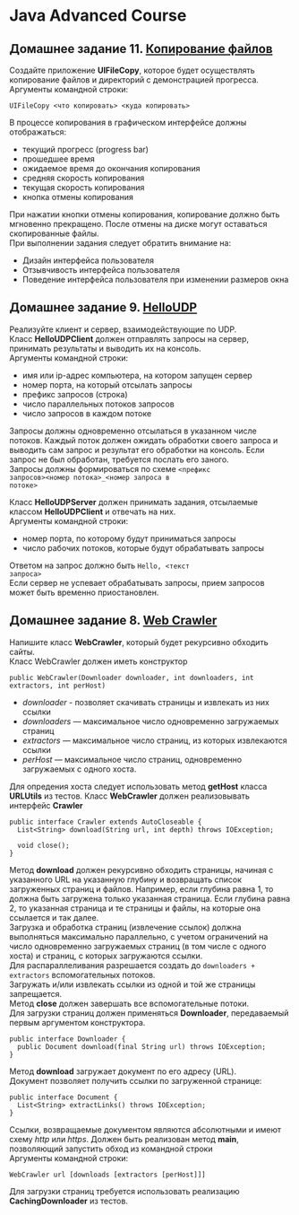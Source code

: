 # Java Advanced Course   
   
## Домашнее задание 11. [Копирование файлов](JavaAdvanced2015/src/ru/ifmo/ctddev/salynskii/UIFileCopy/)   
Создайте приложение **UIFileCopy**, которое будет осуществлять копирование файлов и директорий с демонстрацией прогресса.   
Аргументы командной строки:   
```
UIFileCopy <что копировать> <куда копировать>
```
В процессе копирования в графическом интерфейсе должны отображатьcя:   
  * текущий прогресс (progress bar)
  * прошедшее время
  * ожидаемое время до окончания копирования
  * средняя скорость копирования
  * текущая скорость копирования   
  * кнопка отмены копирования
  
При нажатии кнопки отмены копирования, копирование должно быть мгновенно прекращено. После отмены на диске могут оставаться скопированные файлы.   
При выполнении задания следует обратить внимание на:   
  * Дизайн интерфейса пользователя
  * Отзывчивость интерфейса пользователя   
  * Поведение интерфейса пользователя при изменении размеров окна
  
## Домашнее задание 9. [HelloUDP](JavaAdvanced2015/src/ru/ifmo/ctddev/salynskii/HelloUDP)   
Реализуйте клиент и сервер, взаимодействующие по UDP.   
Класс **HelloUDPClient** должен отправлять запросы на сервер, принимать результаты и выводить их на консоль.   
Аргументы командной строки:   
  * имя или ip-адрес компьютера, на котором запущен сервер
  * номер порта, на который отсылать запросы
  * префикс запросов (строка)
  * число параллельных потоков запросов
  * число запросов в каждом потоке
  
Запросы должны одновременно отсылаться в указанном числе потоков. Каждый поток должен ожидать обработки своего запроса и выводить сам запрос и результат его обработки на консоль. Если запрос не был обработан, требуется послать его заного.   
Запросы должны формироваться по схеме <code><префикс запросов><номер потока>_<номер запроса в потоке></code>   
   
Класс **HelloUDPServer** должен принимать задания, отсылаемые классом **HelloUDPClient** и отвечать на них.   
Аргументы командной строки:
  * номер порта, по которому будут приниматься запросы
  * число рабочих потоков, которые будут обрабатывать запросы

Ответом на запрос должно быть <code>Hello, <текст запроса></code>   
Если сервер не успевает обрабатывать запросы, прием запросов может быть временно приостановлен.

## Домашнее задание 8. [Web Crawler](JavaAdvanced2015/src/ru/ifmo/ctddev/salynskii/WebCrawler)
Напишите класс **WebCrawler**, который будет рекурсивно обходить сайты.   
Класс WebCrawler должен иметь конструктор   
```
public WebCrawler(Downloader downloader, int downloaders, int extractors, int perHost)
```
  * *downloader* -  позволяет скачивать страницы и извлекать из них ссылки
  * *downloaders* — максимальное число одновременно загружаемых страниц
  * *extractors* — максимальное число страниц, из которых извлекаются ссылки
  * *perHost* — максимальное число страниц, одновременно загружаемых c одного хоста.   

Для опредения хоста следует использовать метод **getHost** класса **URLUtils** из тестов.
Класс **WebCrawler** должен реализовывать интерфейс **Crawler**   
```
public interface Crawler extends AutoCloseable {   
  List<String> download(String url, int depth) throws IOException;   
  
  void close();   
}
```
Метод **download** должен рекурсивно обходить страницы, начиная с указанного URL на указанную глубину и возвращать список загруженных страниц и файлов. Например, если глубина равна 1, то должна быть загружена только указанная страница. Если глубина равна 2, то указанная страница и те страницы и файлы, на которые она ссылается и так далее.   
Загрузка и обработка страниц (извлечение ссылок) должна выполняться максимально параллельно, с учетом ограничений на число одновременно загружаемых страниц (в том числе с одного хоста) и страниц, с которых загружаются ссылки.   
Для распараллеливания разрешается создать до <code>downloaders + extractors</code> вспомогательных потоков.   
Загружать и/или извлекать ссылки из одной и той же страницы запрещается.   
Метод **close** должен завершать все вспомогательные потоки.   
Для загрузки страниц должен применяться **Downloader**, передаваемый первым аргументом конструктора.   
```
public interface Downloader {
  public Document download(final String url) throws IOException;
}
```
Метод **download** загружает документ по его адресу (URL).   
Документ позволяет получить ссылки по загруженной странице:
```
public interface Document {
  List<String> extractLinks() throws IOException;
}
```
Ссылки, возвращаемые документом являются абсолютными и имеют схему *http* или *https*.
Должен быть реализован метод **main**, позволяющий запустить обход из командной строки   
Аргументы командной строки:   
```
WebCrawler url [downloads [extractors [perHost]]]
```
Для загрузки страниц требуется использовать реализацию **CachingDownloader** из тестов.
